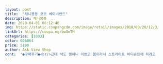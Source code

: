 ```yaml
---
layout: post 
title:  "채니봉봉 코코 베이비밴드" 
description: 채니봉봉  ..
date: 2020-04-01 06:12:46 
img: https://static.coupangcdn.com/image/retail/images/2018/09/20/12/3/32e281a5-310a-425a-aa33-92082186e3a9.jpg 
linkUrl: https://coupa.ng/bwOnTH 
categories: [1003] 
color: 006064 
price: 5180 
author: Ask View Shop 
cont:  "●구매후기●<br/>근데 색도 쨍하니 이쁘고 봄이라서 스트라이프 바디슈트에 하려고 샀어요 너무 귀여워요 채니봉봉에서 다른 밴드도 더 살꺼예요 맘에듭니다<br/>기엽쥬~ 아주 쪼끔 할랑 하네용 ㅎㅎ 그래도 이뻐여~~~~ㅎㅎ<br/>노란색이 생각보다 넘 예쁘고<br/>머리둘레 안재고 샀더니 사이즈 미스 ㅎㅎㅎㅎㅎ<br/>아프지 않게 잘 늘어나서 좋아요<br/>헤어밴드 여러개 샀는데 그 중 젤 맘에 들어요<br/>" 
---
```


